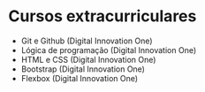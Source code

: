 # Cursos extracurriculares

 - Git e Github (Digital Innovation One)
 - Lógica de programação (Digital Innovation One)
 - HTML e CSS (Digital Innovation One)
 - Bootstrap (Digital Innovation One)
 - Flexbox (Digital Innovation One)